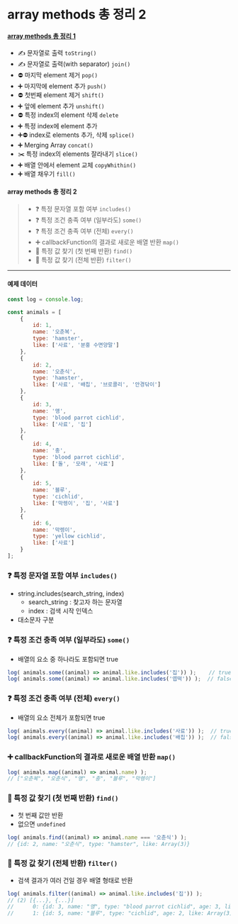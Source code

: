 # array methods 총 정리 2
#### [array methods 총 정리 1]([20201216]_array_methods.md)
- ✍️ 문자열로 출력 `toString()`
- ✍️ 문자열로 출력(with separator) `join()`
- ⛔️ 마지막 element 제거 `pop()`
- ➕ 마지막에 element 추가 `push()`
- ⛔️ 첫번째 element 제거 `shift()`
- ➕ 앞에 element 추가 `unshift()`
- ⛔️ 특정 index의 element 삭제 `delete`
- ➕ 특정 index에 element 추가
- ➕⛔ index로 elements 추가, 삭제 `splice()`
- ➕ Merging Array `concat()`
- ✂️ 특정 index의 elements 잘라내기 `slice()`
- ➕ 배열 안에서 element 교체 `copyWhithin()`
- ➕ 배열 채우기 `fill()`
    
#### array methods 총 정리 2
>- ❓ 특정 문자열 포함 여부 `includes()`
>- ❓ 특정 조건 충족 여부 (일부라도) `some()`
>- ❓ 특정 조건 충족 여부 (전체) `every()`
>- ➕ callbackFunction의 결과로 새로운 배열 반환 `map()`
>- 🔎 특정 값 찾기 (첫 번째 반환) `find()`
>- 🔎 특정 값 찾기 (전체 반환) `filter()`

---

#### 예제 데이터
```javascript
const log = console.log;

const animals = [
    {
    	id: 1,
    	name: '오춘복',
    	type: 'hamster',
    	like: ['사료', '분홍 수면양말']
    },
    {
    	id: 2,
    	name: '오춘식',
    	type: 'hamster',
    	like: ['사료', '배칩', '브로콜리', '안경닦이']
    },
    {
    	id: 3,
    	name: '앵',
    	type: 'blood parrot cichlid',
    	like: ['사료', '집']
    },
    {
    	id: 4,
    	name: '충',
    	type: 'blood parrot cichlid',
    	like: ['돌', '모래', '사료']
    },
    {
    	id: 5,
    	name: '블루',
    	type: 'cichlid',
    	like: ['막렝이', '집', '사료']
    },
    {
    	id: 6,
    	name: '막렝이',
    	type: 'yellow cichlid',
    	like: ['사료']
    }
];
```

### ❓ 특정 문자열 포함 여부 `includes()`
- string.includes(search_string, index)
    - search_string : 찾고자 하는 문자열
    - index : 검색 시작 인덱스
- 대소문자 구분

### ❓ 특정 조건 충족 여부 (일부라도) `some()`
- 배열의 요소 중 하나라도 포함되면 true
```javascript
log( animals.some((animal) => animal.like.includes('집')) );    // true
log( animals.some((animal) => animal.like.includes('엽떡')) );  // false
```

### ❓ 특정 조건 충족 여부 (전체) `every()`
- 배열의 요소 전체가 포함되면 true
```javascript
log( animals.every((animal) => animal.like.includes('사료')) );  // true
log( animals.every((animal) => animal.like.includes('배칩')) );  // false
```

### ➕ callbackFunction의 결과로 새로운 배열 반환 `map()`
```javascript
log( animals.map((animal) => animal.name) );
// ["오춘복", "오춘식", "앵", "충", "블루", "막렝이"]
```

### 🔎 특정 값 찾기 (첫 번째 반환) `find()`
- 첫 번째 값만 반환
- 없으면 `undefined`
```javascript
log( animals.find((animal) => animal.name === '오춘식') );  
// {id: 2, name: "오춘식", type: "hamster", like: Array(3)}
```

### 🔎 특정 값 찾기 (전체 반환) `filter()`
- 검색 결과가 여러 건일 경우 배열 형태로 반환
```javascript
log( animals.filter((animal) => animal.like.includes('집')) );
// (2) [{...}, {...}]
//      0: {id: 3, name: "앵", type: "blood parrot cichlid", age: 3, like: Array(2)}
//      1: {id: 5, name: "블루", type: "cichlid", age: 2, like: Array(3)}
```
